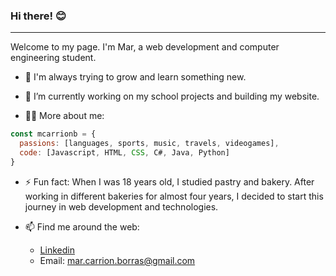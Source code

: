 ### Hi there! 😊
---
Welcome to my page. I'm Mar, a web development and computer engineering student. 



- 🌱 I'm always trying to grow and learn something new.

- 🔭 I’m currently working on my school projects and building my website.

- 👩🏻 More about me:
```js
const mcarrionb = {
  passions: [languages, sports, music, travels, videogames],
  code: [Javascript, HTML, CSS, C#, Java, Python]
}
```
- ⚡ Fun fact: When I was 18 years old, I studied pastry and bakery. After working in different bakeries for almost four years, I decided to start this journey in web development and technologies.

- 📫 Find me around the web:
  - [Linkedin](https://www.linkedin.com/in/mar-carrion-borras)
  - Email: mar.carrion.borras@gmail.com

 

<!--
**mcarrionb/mcarrionb** is a ✨ _special_ ✨ repository because its `README.md` (this file) appears on your GitHub profile.

Here are some ideas to get you started:

- 🔭 I’m currently working on ...
- 🌱 I’m currently learning ...
- 👯 I’m looking to collaborate on ...
- 🤔 I’m looking for help with ...
- 💬 Ask me about ...
- 📫 How to reach me: ...
- 😄 Pronouns: ...
- ⚡ Fun fact: ...
-->
